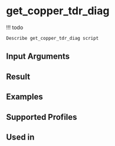 

# get_copper_tdr_diag

<!-- prettier-ignore -->
!!! todo

    Describe get_copper_tdr_diag script

Input Arguments
---------------

Result
------

Examples
--------

Supported Profiles
------------------

Used in
-------

